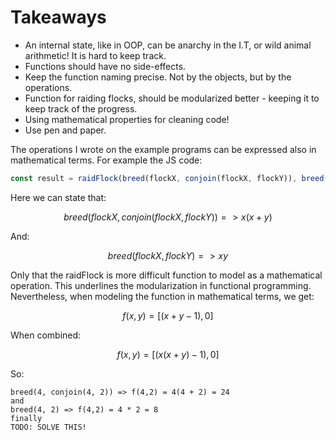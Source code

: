 # Takeaways

- An internal state, like in OOP, can be anarchy in the I.T, or wild animal arithmetic! It is hard to keep track.
- Functions should have no side-effects.
- Keep the function naming precise. Not by the objects, but by the operations.
- Function for raiding flocks, should be modularized better - keeping it to keep track of the progress.
- Using mathematical properties for cleaning code!
- Use pen and paper.

The operations I wrote on the example programs can be expressed also in mathematical terms. For example the JS code:
```js
const result = raidFlock(breed(flockX, conjoin(flockX, flockY)), breed(flockX, flockY));
```

Here we can state that:
```math
breed(flockX, conjoin(flockX, flockY)) => x(x + y)
```
And:
```math
breed(flockX, flockY) => xy
```
Only that the raidFlock is more difficult function to model as a mathematical operation. This underlines the modularization in functional programming.
Nevertheless, when modeling the function in mathematical terms, we get:
```math
f(x, y) = [(x + y - 1), 0]
```
When combined:
```math
f(x, y) = [(x(x + y) - 1), 0]
```
So:
```
breed(4, conjoin(4, 2)) => f(4,2) = 4(4 + 2) = 24
and
breed(4, 2) => f(4,2) = 4 * 2 = 8
finally
TODO: SOLVE THIS!
```